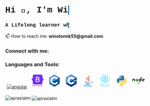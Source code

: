 <!DOCTYPE html>
<html lang="en">
<head>
    <meta charset="UTF-8">
    <meta name="viewport" content="width=device-width, initial-scale=1.0">
    <title>Winston Narada Kusumahadi - GitHub Profile</title>
    <style>
        @keyframes typing {
            from { width: 0; }
            to { width: 100%; }
        }
        @keyframes blink {
            50% { border-color: transparent; }
        }
        .typed-text {
            font-family: 'Courier New', Courier, monospace;
            white-space: nowrap;
            overflow: hidden;
            border-right: 3px solid #0e75b6;
            animation: typing 4s steps(40, end), blink 0.75s step-end infinite;
        }
        .icon-container img {
            margin: 5px;
            transition: transform 0.2s ease;
        }
        .icon-container img:hover {
            transform: scale(1.2);
        }
    </style>
</head>
<body>
    <h1 align="center" class="typed-text">Hi 👋, I'm Winston Narada Kusumahadi</h1>
    <h3 align="center" class="typed-text">A Lifelong learner who aims to solve problems with technology.</h3>
    <p align="left">📫 How to reach me: <b>winstonnk55@gmail.com</b></p>
    <h3 align="left">Connect with me:</h3>
    <p align="left"></p>
    <h3 align="left">Languages and Tools:</h3>
    <div class="icon-container">
        <a href="https://angular.io" target="_blank"><img src="https://angular.io/assets/images/logos/angular/angular.svg" alt="angular" width="40" height="40"/></a>
        <a href="https://getbootstrap.com" target="_blank"><img src="https://raw.githubusercontent.com/devicons/devicon/master/icons/bootstrap/bootstrap-plain-wordmark.svg" alt="bootstrap" width="40" height="40"/></a>
        <a href="https://www.cprogramming.com/" target="_blank"><img src="https://raw.githubusercontent.com/devicons/devicon/master/icons/c/c-original.svg" alt="c" width="40" height="40"/></a>
        <a href="https://www.w3schools.com/cpp/" target="_blank"><img src="https://raw.githubusercontent.com/devicons/devicon/master/icons/cplusplus/cplusplus-original.svg" alt="cplusplus" width="40" height="40"/></a>
        <a href="https://www.java.com" target="_blank"><img src="https://raw.githubusercontent.com/devicons/devicon/master/icons/java/java-original.svg" alt="java" width="40" height="40"/></a>
        <a href="https://reactjs.org/" target="_blank"><img src="https://raw.githubusercontent.com/devicons/devicon/master/icons/react/react-original-wordmark.svg" alt="react" width="40" height="40"/></a>
        <a href="https://www.python.org" target="_blank"><img src="https://raw.githubusercontent.com/devicons/devicon/master/icons/python/python-original.svg" alt="python" width="40" height="40"/></a>
        <a href="https://nodejs.org" target="_blank"><img src="https://raw.githubusercontent.com/devicons/devicon/master/icons/nodejs/nodejs-original-wordmark.svg" alt="nodejs" width="40" height="40"/></a>
    </div>
    <p align="left">
        <img align="left" src="https://github-readme-stats.vercel.app/api/top-langs?username=apraxiatm&show_icons=true&locale=en&layout=compact" alt="apraxiatm" />
    </p>
    <p>&nbsp;<img align="center" src="https://github-readme-stats.vercel.app/api?username=apraxiatm&show_icons=true&locale=en" alt="apraxiatm" /></p>
  </body>
</html>


<!--
**ApraxiaTM/ApraxiaTM** is a ✨ _special_ ✨ repository because its `README.md` (this file) appears on your GitHub profile.

Here are some ideas to get you started:

- 🔭 I’m currently working on ...
- 🌱 I’m currently learning ...
- 👯 I’m looking to collaborate on ...
- 🤔 I’m looking for help with ...
- 💬 Ask me about ...
- 📫 How to reach me: ...
- 😄 Pronouns: ...
- ⚡ Fun fact: ...
-->
